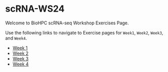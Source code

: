 # scRNA-WS24

Welcome to BioHPC scRNA-seq Workshop Exercises Page. <br>

Use the following links to navigate to Exercise pages for `Week1`, `Week2`, `Week3`, and `Week4`.

- [Week 1](Lessons/Week1.md)
- [Week 2](Lessons/Week2.md)
- [Week 3](Lessons/Week3.md)
- [Week 4](Lessons/Week4.md)

